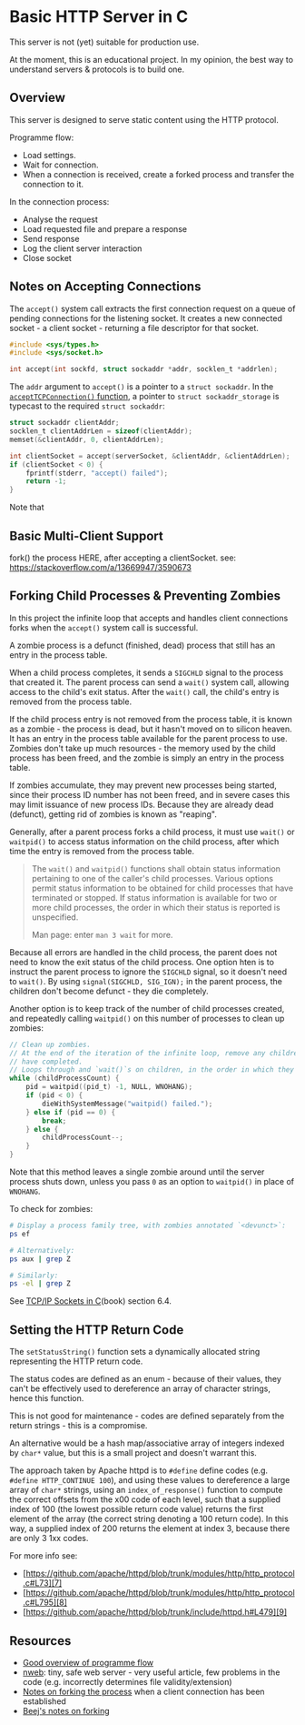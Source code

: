 Basic HTTP Server in C
======================
This server is not (yet) suitable for production use.

At the moment, this is an educational project. In my opinion, the best way to understand servers & protocols is to build one.

Overview
--------
This server is designed to serve static content using the HTTP protocol.

Programme flow:

* Load settings.
* Wait for connection.
* When a connection is received, create a forked process and transfer the connection to it.

In the connection process:

* Analyse the request
* Load requested file and prepare a response
* Send response
* Log the client server interaction
* Close socket

Notes on Accepting Connections
------------------------------
The `accept()` system call extracts the first connection request on a queue of pending connections for the listening socket. It creates a new connected socket - a client socket - returning a file descriptor for that socket.

```c
#include <sys/types.h>
#include <sys/socket.h>

int accept(int sockfd, struct sockaddr *addr, socklen_t *addrlen);

```

The `addr` argument to `accept()` is a pointer to a `struct sockaddr`. In the [`acceptTCPConnection()` function][6], a pointer to `struct sockaddr_storage` is typecast to the required `struct sockaddr`:

```c
struct sockaddr clientAddr;
socklen_t clientAddrLen = sizeof(clientAddr);
memset(&clientAddr, 0, clientAddrLen);

int clientSocket = accept(serverSocket, &clientAddr, &clientAddrLen);
if (clientSocket < 0) {
	fprintf(stderr, "accept() failed");
	return -1;
}
```
Note that 



Basic Multi-Client Support
--------------------------
fork() the process HERE, after accepting a clientSocket.
see: https://stackoverflow.com/a/13669947/3590673

Forking Child Processes & Preventing Zombies
--------------------------------------------
In this project the infinite loop that accepts and handles client connections forks when the `accept()` system call is successful.

A zombie process is a defunct (finished, dead) process that still has an entry in the process table.

When a child process completes, it sends a `SIGCHLD` signal to the process that created it. The parent process can send a `wait()` system call, allowing access to the child's exit status. After the `wait()` call, the child's entry is removed from the process table.

If the child process entry is not removed from the process table, it is known as a zombie - the process is dead, but it hasn't moved on to silicon heaven. It has an entry in the process table available for the parent process to use. Zombies don't take up much resources - the memory used by the child process has been freed, and the zombie is simply an entry in the process table.

If zombies accumulate, they may prevent new processes being started, since their process ID number has not been freed, and in severe cases this may limit issuance of new process IDs. Because they are already dead (defunct), getting rid of zombies is known as "reaping".

Generally, after a parent process forks a child process, it must use `wait()` or `waitpid()` to access status information on the child process, after which time the entry is removed from the process table. 

>The `wait()` and `waitpid()` functions shall obtain status information pertaining to one of the caller's child processes.
>Various options permit status information to be obtained for child processes that have terminated or stopped.
>If status information is available for two or more child processes, the order in which their status is reported is unspecified.
>
>Man page: enter `man 3 wait` for more.


Because all errors are handled in the child process, the parent does not need to know the exit status of the child process. One option hten is to instruct the parent process to ignore the `SIGCHLD` signal, so it doesn't need to `wait()`. By using `signal(SIGCHLD, SIG_IGN);` in the parent process, the children don't become defunct - they die completely.

Another option is to keep track of the number of child processes created, and repeatedly calling `waitpid()` on this number of processes to clean up zombies:

```c
// Clean up zombies.
// At the end of the iteration of the infinite loop, remove any children that
// have completed.
// Loops through and `wait()`s on children, in the order in which they exit.
while (childProcessCount) {
	pid = waitpid((pid_t) -1, NULL, WNOHANG);
	if (pid < 0) {
		dieWithSystemMessage("waitpid() failed.");
	} else if (pid == 0) {
		break;
	} else {
		childProcessCount--;
	}
}
```
Note that this method leaves a single zombie around until the server process shuts down, unless you pass `0` as an option to `waitpid()` in place of `WNOHANG`.

To check for zombies:

```bash
# Display a process family tree, with zombies annotated `<devunct>`:
ps ef

# Alternatively:
ps aux | grep Z

# Similarly:
ps -el | grep Z
```

See [TCP/IP Sockets in C][4](book) section 6.4.

Setting the HTTP Return Code
----------------------------
The `setStatusString()` function sets a dynamically allocated string representing the HTTP return code.

The status codes are defined as an enum - because of their values, they can't be effectively used to dereference an array of character strings, hence this function.

This is not good for maintenance - codes are defined separately from the return strings - this is a compromise.

An alternative would be a hash map/associative array of integers indexed by `char*` value, but this is a small project and doesn't warrant this.

The approach taken by Apache httpd is to `#define` define codes (e.g. `#define HTTP_CONTINUE 100`), and using these values to dereference a large array of `char*` strings, using an `index_of_response()` function to compute the correct offsets from the x00 code of each level, such that a supplied index of 100 (the lowest possible return code value) returns the first element of the array (the correct string denoting a 100 return code). In this way, a supplied index of 200 returns the element at index 3, because there are only 3 1xx codes.

For more info see:

- [https://github.com/apache/httpd/blob/trunk/modules/http/http_protocol.c#L73][7]
- [https://github.com/apache/httpd/blob/trunk/modules/http/http_protocol.c#L795][8]
- [https://github.com/apache/httpd/blob/trunk/include/httpd.h#L479][9]

Resources
---------
* [Good overview of programme flow][1]
* [nweb][2]: tiny, safe web server - very useful article, few problems in the code (e.g. incorrectly determines file validity/extension)
* [Notes on forking the process][3] when a client connection has been established
* [Beej's notes on forking][5]


[1]: https://stackoverflow.com/a/2338837/3590673
[2]: https://www.ibm.com/developerworks/systems/library/es-nweb/index.html
[3]: https://stackoverflow.com/a/13669947/3590673
[4]: https://www.amazon.co.uk/TCP-IP-Sockets-Practical-Programmers/dp/0123745403
[5]: http://beej.us/guide/bgipc/html/multi/fork.html
[6]: https://github.com/csknk/http-server-static/blob/master/server.c#L84
[7]: [https://github.com/apache/httpd/blob/trunk/modules/http/http_protocol.c#L73]
[8]: [https://github.com/apache/httpd/blob/trunk/modules/http/http_protocol.c#L795]
[9]: [https://github.com/apache/httpd/blob/trunk/include/httpd.h#L479]
